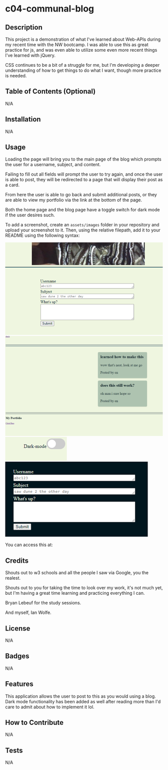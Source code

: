 # c04-communal-blog

## Description

This project is a demonstration of what I've learned about Web-APIs during my recent time with the NW bootcamp.
I was able to use this as great practice for js, and was even able to utilize some even more recent things I've learned with jQuery.

CSS continues to be a bit of a struggle for me, but I'm developing a deeper understanding of how to get things to do what I want,
though more practice is needed.

## Table of Contents (Optional)

N/A

## Installation

N/A

## Usage

Loading the page will bring you to the main page of the blog which prompts the user for a username, subject, and content.

Failing to fill out all fields will prompt the user to try again, and once the user is able to post, they will be redirected to a page that will display their post as a card.

From here the user is able to go back and submit additional posts, or they are able to view my portfolio via the link at the bottom of the page.

Both the home page and the blog page have a toggle switch for dark mode if the user desires such.

To add a screenshot, create an `assets/images` folder in your repository and upload your screenshot to it. Then, using the relative filepath, add it to your README using the following syntax:

![Screenshot of the homepage's blog post area](./assets/images/Screenshot-of-index.png)
![Screenshot of the blog page showing a post with subject, content, and username listed](./assets/images/Screenshot-of-posts.png)
![Screenshot of the dark mode toggle](./assets/images/Screenshot-of-dm.png)
![Screenshot of the blog post area with dark mode activated](./assets/images/Screenshot-dm-working.png)

You can access this at: 

## Credits

Shouts out to w3 schools and all the people I saw via Google, you the realest.

Shouts out to you for taking the time to look over my work, it's not much yet, but I'm having a great time learning and practicing everything I can.

Bryan Lebeuf for the study sessions.

And myself, Ian Wolfe.

## License

N/A

## Badges

N/A

## Features

This application allows the user to post to this as you would using a blog. Dark mode functionality has been added as well after reading more than I'd care to admit about how to implement it lol.

## How to Contribute

N/A

## Tests

N/A